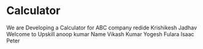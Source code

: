# Calculator
We are Developing a Calculator for ABC company
redide Krishikesh Jadhav
Welcome to Upskill
anoop kumar
Name Vikash Kumar
Yogesh Fulara
Isaac Peter
